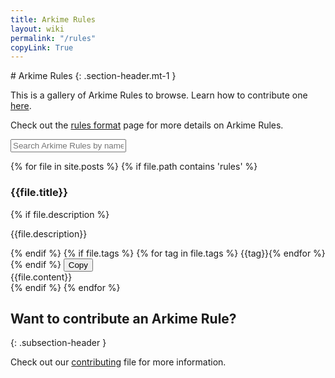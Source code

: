 ```yaml
---
title: Arkime Rules
layout: wiki
permalink: "/rules"
copyLink: True
---
```


<div class="full-height-and-width-container with-footer p-3" markdown="1">
# Arkime Rules
{: .section-header.mt-1 }

This is a gallery of Arkime Rules to browse. Learn how to contribute one [here](https://github.com/arkime/arkimeweb/blob/main/CONTRIBUTING.md#arkime-rules).

Check out the [rules format](rulesformat) page for more details on Arkime Rules.

<input type="text"
  id="rulesSearch"
  class="form-control"
  placeholder="Search Arkime Rules by name or tag..."
/>

{% for file in site.posts %}
  {% if file.path contains 'rules' %}
  <div class="gallery-item">
    <h3 class="search-title subsection" id="{{file.title | slugify}}">{{file.title}}</h3>
    {% if file.description %}
    <p class="lead mb-1">{{file.description}}</p>
    {% endif %}
    {% if file.tags %}
    {% for tag in file.tags %}
    <span class="badge badge-secondary search-badge mb-1">{{tag}}</span>{% endfor %}
    {% endif %}
    <button class="btn btn-primary btn-copy-code"
      onclick="copyCode('{{file.title}}')">
      Copy
    </button>
    <div id="{{file.title}}">
    {{file.content}}
    </div>
  </div>
  {% endif %}
{% endfor %}

<div
  class="row"
  id="no-results"
  style="display:none;">
  <div class="col-12">
    <h1 class="display-4 text-center text-muted mt-5 mb-5">
      <span class="fa fa-folder-open"></span>
      <br>
      No Results
    </h1>
  </div>
</div>

## Want to contribute an Arkime Rule?
{: .subsection-header }

Check out our [contributing](https://github.com/arkime/arkimeweb/blob/main/CONTRIBUTING.md#arkime-rules) file for more information.

</div>

<script src="gallery.js"></script>

